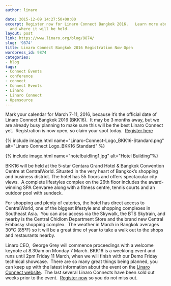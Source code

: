 ```yaml
---
author: linaro

date: 2015-12-09 14:27:50+00:00
excerpt: Register now for Linaro Connect Bangkok 2016.   Learn more about the event
  and where it will be held.
layout: post
link: https://www.linaro.org/blog/9874/
slug: '9874'
title: Linaro Connect Bangkok 2016 Registration Now Open
wordpress_id: 9874
categories:
- blog
tags:
- Connect Events
- conference
- connect
- Connect Events
- Linaro
- Linaro Connect
- Opensource
---
```




Mark your calendar for March 7-11, 2016, because it’s the official date of Linaro Connect Bangkok 2016 (BKK16).  It may be 3 months away, but we are already busy planning to make sure this will be the best Linaro Connect yet.  Registration is now open, so claim your spot today.  [Register here](http://connect.linaro.org/bkk16/)

{% include image.html name="Linaro-Connect-Logo_BKK16-Standard.png" alt="Linaro Connect Logo_BKK16 Standard" %}

{% include image.html name="hotelbuidling1.jpg" alt="Hotel Building"%}

BKK16 will be held at the 5-star Centara Grand Hotel & Bangkok Convention Centre at CentralWorld. Situated in the very heart of Bangkok’s shopping and business district. The hotel has 55 floors and offers spectacular city views.  A complete lifestyles complex on the 26th floor includes the award-winning SPA Cenvaree along with a fitness centre, tennis courts and an outdoor pool with sundeck.

For shopping and plenty of eateries, the hotel has direct access to CentralWorld, one of the biggest lifestyle and shopping complexes in Southeast Asia.  You can also access via the Skywalk, the BTS Skytrain, and nearby is the Central Chidlom Department Store and the brand new Central Embassy shopping complex.  The weather in March in Bangkok averages 30°C (85°F) so it will be a great time of year to take a walk out to the shops and restaurants nearby.

Linaro CEO,  George Grey will commence proceedings with a welcome keynote at 8.30am on Monday 7 March. BKK16 is a weeklong event and runs until 2pm Friday 11 March, when we will finish with our Demo Friday technical showcase.  There are so many great things being planned, you can keep up with the latest information about the event on the [Linaro Connect website](http://connect.linaro.org/bkk16/).  The last several Linaro Connects have been sold out weeks prior to the event.  [Register now](http://connect.linaro.org/bkk16/) so you do not miss out.

